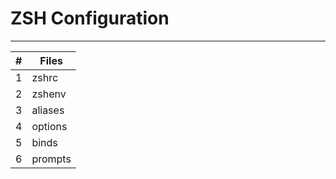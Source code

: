 # ZSH Configuration

***

| \# | **Files** |
| -- | --------------- |
| 1 | zshrc |
| 2 | zshenv |
| 3 | aliases |
| 4 | options |
| 5 | binds |
| 6 | prompts |
